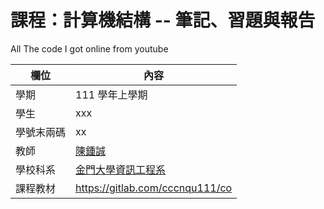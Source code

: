 # 課程：計算機結構 -- 筆記、習題與報告
All The code I got online from youtube

欄位 | 內容
-----|--------
學期 | 111 學年上學期
學生 |  xxx
學號末兩碼 | xx
教師 | [陳鍾誠](https://www.nqu.edu.tw/educsie/index.php?act=blog&code=list&ids=4)
學校科系 | [金門大學資訊工程系](https://www.nqu.edu.tw/educsie/index.php)
課程教材 | https://gitlab.com/cccnqu111/co

